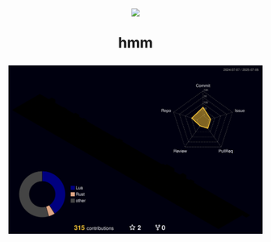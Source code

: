 <!---
slm :D
--->
<h1 align="center">
<!--   <img src="https://github.com/user-attachments/assets/22f46779-5496-4e58-ba38-afdc11b2c087"/> -->
<!--  <img style="width:50%" src="https://github.com/user-attachments/assets/adb7d79d-c240-41b3-aee7-bb5ae5a47d8e"/> -->
<img style="width:50%" src="https://github.com/user-attachments/assets/10616523-4e57-4e5e-ad81-59f707b271cd"/>


<!--   me koder &lt;&sol;&gt;
  <img src="https://cdn.discordapp.com/emojis/1073646643703971913.webp?size=48&quality=lossless"/> -->
  <p align="center">hmm</p>
</h1>
<img src="/profile-3d-contrib/profile-night-rainbow.svg"/>
<!--
<p align="center">
    <img src="https://leetcard.jacoblin.cool/MiragaAliyev?theme=dark&font=Fira%20Mono&ext=heatmap" alt="LeetCode Stats">
</p>
<h3 align="center">
    my shameful leetcode stats ese
    <img src="https://cdn.discordapp.com/emojis/1230607672261349567.gif?size=32&quality=lossless" >
    <img src="https://cdn.discordapp.com/emojis/750926380077809686.webp?size=32&quality=lossless" >
</h3>
-->
